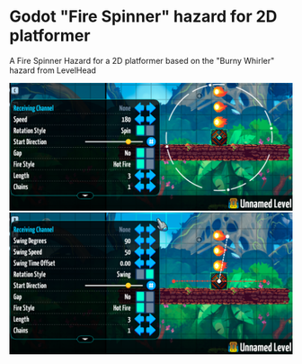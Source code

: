 # Godot "Fire Spinner" hazard for 2D platformer
A Fire Spinner Hazard for a 2D platformer based on the "Burny Whirler" hazard from LevelHead

![Level Head Burny Whirler Spin](media/levelhead-burny-whirler-spin.png?raw=true)
![Level Head Burny Whirler Swing](media/levelhead-burny-whirler-swing.png?raw=true)
